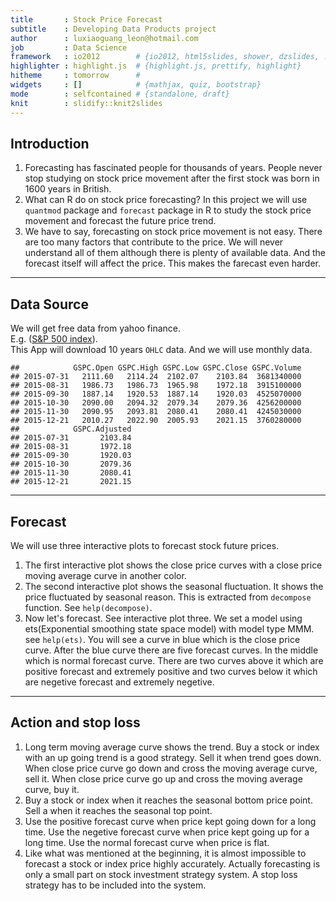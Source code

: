 ```yaml
---
title       : Stock Price Forecast 
subtitle    : Developing Data Products project
author      : luxiaoguang_leon@hotmail.com
job         : Data Science 
framework   : io2012        # {io2012, html5slides, shower, dzslides, ...}
highlighter : highlight.js  # {highlight.js, prettify, highlight}
hitheme     : tomorrow      # 
widgets     : []            # {mathjax, quiz, bootstrap}
mode        : selfcontained # {standalone, draft}
knit        : slidify::knit2slides
---
```


## Introduction

1. Forecasting has fascinated people for thousands of years. People never stop studying on stock price movement after the first stock was born in 1600 years in British. 
2. What can R do on stock price forecasting? In this project we will use `quantmod` package and `forecast` package in R to study the stock price movement and forecast the future price trend.  
3. We have to say, forecasting on stock price movement is not easy. There are too many factors that contribute to the price. We will never understand all of them although there is plenty of available data. And the forecast itself will affect the price. This makes the farecast even harder.   

---  

## Data Source

We will get free data from yahoo finance.   
E.g. ([S&P 500 index](http://finance.yahoo.com/q?s=^gspc)).   
This App will download 10 years `OHLC` data. And we will use monthly data.     


```
##            GSPC.Open GSPC.High GSPC.Low GSPC.Close GSPC.Volume
## 2015-07-31   2111.60   2114.24  2102.07    2103.84  3681340000
## 2015-08-31   1986.73   1986.73  1965.98    1972.18  3915100000
## 2015-09-30   1887.14   1920.53  1887.14    1920.03  4525070000
## 2015-10-30   2090.00   2094.32  2079.34    2079.36  4256200000
## 2015-11-30   2090.95   2093.81  2080.41    2080.41  4245030000
## 2015-12-21   2010.27   2022.90  2005.93    2021.15  3760280000
##            GSPC.Adjusted
## 2015-07-31       2103.84
## 2015-08-31       1972.18
## 2015-09-30       1920.03
## 2015-10-30       2079.36
## 2015-11-30       2080.41
## 2015-12-21       2021.15
```

---
## Forecast

We will use three interactive plots to forecast stock future prices.  
1. The first interactive plot shows the close price curves with a close price moving average curve in another color.   
2. The second interactive plot shows the seasonal fluctuation. It shows the price fluctuated by seasonal reason. This is extracted from `decompose` function. See `help(decompose)`.  
3. Now let's forecast. See interactive plot three. We set a model using ets(Exponential smoothing state space model) with model type MMM. see `help(ets)`. You will see a curve in blue which is the close price curve. After the blue curve there are five forecast curves. In the middle which is normal forecast curve. There are two curves above it which are positive forecast and extremely positive and two curves below it which are negetive forecast and extremely negetive.       
    

---
## Action and stop loss

1. Long term moving average curve shows the trend. Buy a stock or index with an up going trend is a good strategy. Sell it when trend goes down. When close price curve go down and cross the moving average curve, sell it. When close price curve go up and cross the moving average curve, buy it.
2. Buy a stock or index when it reaches the seasonal bottom price point. Sell a when it reaches the seasonal top point. 
3. Use the positive forecast curve when price kept going down for a long time. Use the negetive forecast curve when price kept going up for a long time. Use the normal forecast curve when price is flat. 
4. Like what was mentioned at the beginning, it is almost impossible to forecast a stock or index price highly accurately. Actually forecasting is only a small part on stock investment strategy system. A stop loss strategy has to be included into the system.       




